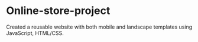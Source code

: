 # Online-store-project
Created a reusable website with both mobile and landscape templates using JavaScript, HTML/CSS. 
